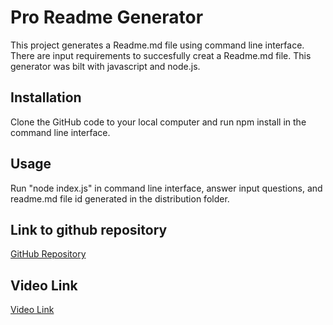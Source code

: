 
# Pro Readme Generator

This project generates a Readme.md file using command line interface. There are input requirements to succesfully creat a Readme.md file. This generator was bilt with javascript and node.js.

## Installation

Clone the GitHub code to your local computer and run npm install in the command line interface. 

## Usage
Run "node index.js" in command line interface, answer input questions, and readme.md file id generated in the distribution folder. 

## Link to github repository

[GitHub Repository](https://github.com/Qaizen/pro-readme-generator)

## Video Link

[Video Link](https://youtu.be/JiwDQ8MsAho)